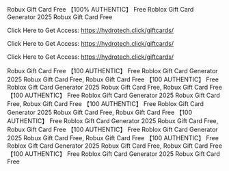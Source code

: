 Robux Gift Card Free 【100% AUTHENTIC】 Free Roblox Gift Card Generator 2025 Robux Gift Card Free

Click Here to Get Access: https://hydrotech.click/giftcards/

Click Here to Get Access: https://hydrotech.click/giftcards/

Click Here to Get Access: https://hydrotech.click/giftcards/

Robux Gift Card Free 【100 AUTHENTIC】 Free Roblox Gift Card Generator 2025 Robux Gift Card Free, Robux Gift Card Free 【100 AUTHENTIC】 Free Roblox Gift Card Generator 2025 Robux Gift Card Free, Robux Gift Card Free 【100 AUTHENTIC】 Free Roblox Gift Card Generator 2025 Robux Gift Card Free, Robux Gift Card Free 【100 AUTHENTIC】 Free Roblox Gift Card Generator 2025 Robux Gift Card Free, Robux Gift Card Free 【100 AUTHENTIC】 Free Roblox Gift Card Generator 2025 Robux Gift Card Free, Robux Gift Card Free 【100 AUTHENTIC】 Free Roblox Gift Card Generator 2025 Robux Gift Card Free, Robux Gift Card Free 【100 AUTHENTIC】 Free Roblox Gift Card Generator 2025 Robux Gift Card Free, Robux Gift Card Free 【100 AUTHENTIC】 Free Roblox Gift Card Generator 2025 Robux Gift Card Free

